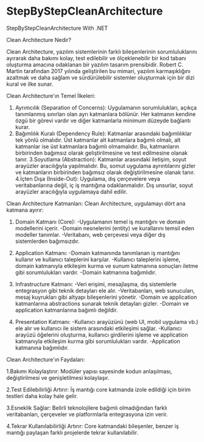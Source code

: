 # StepByStepCleanArchitecture
StepByStepCleanArchitecture With .NET


Clean Architecture Nedir?

Clean Architecture, yazılım sistemlerinin farklı bileşenlerinin sorumluluklarını ayırarak daha bakımı kolay, test edilebilir ve ölçeklenebilir bir kod tabanı oluşturma amacına odaklanan bir yazılım tasarım prensibidir. Robert C. Martin tarafından 2017 yılında geliştirilen bu mimari, yazılım karmaşıklığını azaltmak ve daha sağlam ve sürdürülebilir sistemler oluşturmak için bir dizi kural ve ilke sunar.

Clean Architecture'ın Temel İlkeleri:
   1. Ayrımcılık (Separation of Concerns): Uygulamanın sorumlulukları, açıkça tanımlanmış sınırları olan ayrı katmanlara bölünür. Her katmanın kendine özgü bir görevi vardır ve diğer katmanlarla 
    minimum düzeyde bağlantı kurar.
   2. Bağımlılık Kuralı (Dependency Rule): Katmanlar arasındaki bağımlılıklar tek yönlü olmalıdır. Üst katmanlar alt katmanlara bağımlı olmalı, alt katmanlar ise üst katmanlara bağımlı 
    olmamalıdır. Bu, katmanların birbirinden bağımsız olarak geliştirilmesine ve test edilmesine olanak tanır.
   3.Soyutlama (Abstraction): Katmanlar arasındaki iletişim, soyut arayüzler aracılığıyla yapılmalıdır. Bu, somut uygulama ayrıntılarını gizler ve katmanların birbirinden bağımsız olarak 
    değiştirilmesine olanak tanır.
   4.İçten Dışa (Inside-Out): Uygulama, dış çerçevelere veya veritabanlarına değil, iç iş mantığına odaklanmalıdır. Dış unsurlar, soyut arayüzler aracılığıyla uygulamaya dahil edilir.


Clean Architecture Katmanları:
 Clean Architecture, uygulamayı dört ana katmana ayırır:
   1. Domain Katmanı (Core):
     -Uygulamanın temel iş mantığını ve domain modellerini içerir.
     -Domain nesnelerini (entity) ve kurallarını temsil eden modeller tanımlar.
     -Veritabanı, web çerçevesi veya diğer dış sistemlerden bağımsızdır.

   2. Application Katmanı:
     -Domain katmanında tanımlanan iş mantığını kullanır ve kullanıcı taleplerini karşılar.
     -Kullanıcı taleplerini işleme, domain katmanıyla etkileşim kurma ve sunum katmanına sonuçları iletme gibi sorumlulukları vardır.
     -Domain katmanına bağımlıdır.

   3. Infrastructure Katmanı:
     -Veri erişimi, mesajlaşma, dış sistemlerle entegrasyon gibi teknik detayları ele alır.
     -Veritabanları, web sunucuları, mesaj kuyrukları gibi altyapı bileşenlerini yönetir.
     -Domain ve application katmanlarına abstractions sunarak teknik detayları gizler.
     -Domain ve application katmanlarına bağımlı değildir.

  4. Presentation Katmanı:
    -Kullanıcı arayüzünü (web UI, mobil uygulama vb.) ele alır ve kullanıcı ile sistem arasındaki etkileşimi sağlar.
    -Kullanıcı arayüzü öğelerini oluşturma, kullanıcı girdilerini işleme ve application katmanıyla etkileşim kurma gibi sorumlulukları vardır.
    -Application katmanına bağımlıdır.


Clean Architecture'ın Faydaları:

   1.Bakımı Kolaylaştırır: Modüler yapısı sayesinde kodun anlaşılması, değiştirilmesi ve genişletilmesi kolaylaşır.
   
   2.Test Edilebilirliği Artırır: İş mantığı core katmanda izole edildiği için birim testleri daha kolay hale gelir.
   
   3.Esneklik Sağlar: Belirli teknolojilere bağımlı olmadığından farklı veritabanları, çerçeveler ve platformlarla entegrasyona izin verir.
   
   4.Tekrar Kullanılabilirliği Artırır: Core katmandaki bileşenler, benzer iş mantığı paylaşan farklı projelerde tekrar kullanılabilir.
